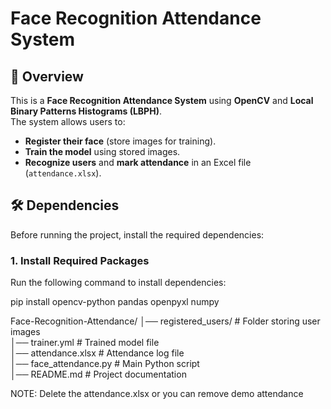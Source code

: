 # Face Recognition Attendance System  

## 📌 Overview  
This is a **Face Recognition Attendance System** using **OpenCV** and **Local Binary Patterns Histograms (LBPH)**.  
The system allows users to:  
- **Register their face** (store images for training).  
- **Train the model** using stored images.  
- **Recognize users** and **mark attendance** in an Excel file (`attendance.xlsx`).  

## 🛠️ Dependencies  
Before running the project, install the required dependencies:  

### **1. Install Required Packages**  
Run the following command to install dependencies:  

pip install opencv-python pandas openpyxl numpy


Face-Recognition-Attendance/
│── registered_users/       # Folder storing user images  
│── trainer.yml             # Trained model file  
│── attendance.xlsx         # Attendance log file  
│── face_attendance.py      # Main Python script  
│── README.md               # Project documentation  


NOTE: Delete the attendance.xlsx or you can remove demo attendance